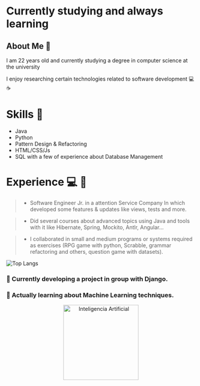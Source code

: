 # Currently studying and always learning

## About Me  🌌
I am 22 years old and currently studying a degree in computer science at the university

I enjoy researching certain technologies related to software development  💻 ☕

# Skills 🧰 

- Java
- Python
- Pattern Design & Refactoring
- HTML/CSS/Js
- SQL with a few of experience about Database Management


# Experience 💻 🌟

> - Software Engineer Jr. in a attention Service Company
 In which developed some features & updates like views, tests and more.

> - Did several courses about advanced topics using Java and tools with it like Hibernate, Spring, Mockito, Antlr, Angular...

> - I collaborated in small and medium programs or systems required as exercises
 (RPG game with python, Scrabble, grammar refactoring and others, question game with datasets).  



![Top Langs](https://github-readme-stats.vercel.app/api/top-langs/?username=JJuanvolpe&hide_progress=true)

<!--
**JJuanVolpe/JJUANVOLPE** is a ✨ _special_ ✨ repository because its `README.md` (this file) appears on your GitHub profile.

Here are some ideas to get you started:

- 👯 I’m looking to collaborate on ...
- 🤔 I’m looking for help with ...
- 💬 Ask me about ...
- 📫 How to reach me: ...
- 😄 Pronouns: ...
- ⚡ Fun fact: ...
-->


### 🔭 Currently developing a project in group with Django.

### 🌱 Actually learning about Machine Learning techniques.



<p align="center">
    <img width="200" src="https://en.wikipedia.org/wiki/Artificial_intelligence#/media/File:Dall-e_3_(jan_'24)_artificial_intelligence_icon.png" alt="Inteligencia Artificial">
</p>


